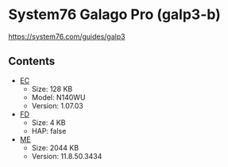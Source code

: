 # System76 Galago Pro (galp3-b)

https://system76.com/guides/galp3

## Contents

- [EC](./ec.rom)
  - Size: 128 KB
  - Model: N140WU
  - Version: 1.07.03
- [FD](./fd.rom)
  - Size: 4 KB
  - HAP: false
- [ME](./me.rom)
  - Size: 2044 KB
  - Version: 11.8.50.3434
